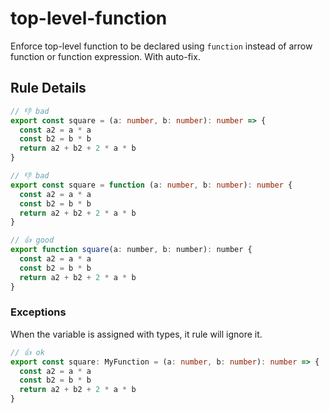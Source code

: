 # top-level-function

Enforce top-level function to be declared using `function` instead of arrow function or function expression. With auto-fix.

## Rule Details

<!-- eslint-skip -->
```ts
// 👎 bad
export const square = (a: number, b: number): number => {
  const a2 = a * a
  const b2 = b * b
  return a2 + b2 + 2 * a * b
}
```

<!-- eslint-skip -->
```ts
// 👎 bad
export const square = function (a: number, b: number): number {
  const a2 = a * a
  const b2 = b * b
  return a2 + b2 + 2 * a * b
}
```

<!-- eslint-skip -->
```js
// 👍 good
export function square(a: number, b: number): number {
  const a2 = a * a
  const b2 = b * b
  return a2 + b2 + 2 * a * b
}
```

### Exceptions

When the variable is assigned with types, it rule will ignore it.

<!-- eslint-skip -->
```ts
// 👍 ok
export const square: MyFunction = (a: number, b: number): number => {
  const a2 = a * a
  const b2 = b * b
  return a2 + b2 + 2 * a * b
}
```